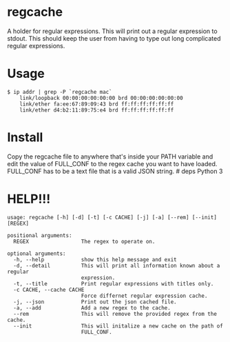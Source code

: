 # regcache
A holder for regular expressions. This will print out a regular expression to stdout.
This should keep the user from having to type out long complicated regular expressions.
# Usage
```
$ ip addr | grep -P `regcache mac`
    link/loopback 00:00:00:00:00:00 brd 00:00:00:00:00:00
    link/ether fa:ee:67:89:09:43 brd ff:ff:ff:ff:ff:ff
    link/ether d4:b2:11:89:75:e4 brd ff:ff:ff:ff:ff:ff
```

# Install
Copy the regcache file to anywhere that's inside your PATH variable and edit the value of FULL_CONF
to the regex cache you want to have loaded. FULL_CONF has to be a text file that is a valid JSON string.
    # deps
        Python 3
# HELP!!!
```
usage: regcache [-h] [-d] [-t] [-c CACHE] [-j] [-a] [--rem] [--init] [REGEX]

positional arguments:
  REGEX                 The regex to operate on.

optional arguments:
  -h, --help            show this help message and exit
  -d, --detail          This will print all information known about a regular
                        expression.
  -t, --title           Print regular expressions with titles only.
  -c CACHE, --cache CACHE
                        Force differnet regular expression cache.
  -j, --json            Print out the json cached file.
  -a, --add             Add a new regex to the cache.
  --rem                 This will remove the provided regex from the cache.
  --init                This will initalize a new cache on the path of
                        FULL_CONF.
```
